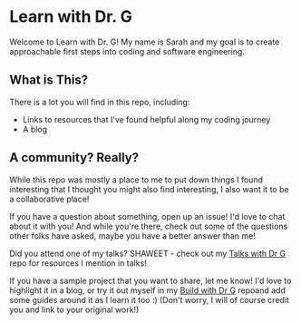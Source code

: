 # Learn with Dr. G

Welcome to Learn with Dr. G! My name is Sarah and my goal is to create approachable first steps into coding and software engineering. 

## What is This?

There is a lot you will find in this repo, including:
- Links to resources that I've found helpful along my coding journey
- A blog

## A community? Really?

While this repo was mostly a place to me to put down things I found interesting that I thought you might also find interesting, I also want it to be a collaborative place!

If you have a question about something, open up an issue! I'd love to chat about it with you! And while you're there, check out some of the questions other folks have asked, maybe you have a better answer than me!

Did you attend one of my talks? SHAWEET - check out my [Talks with Dr G](https://github.com/sguthals/talkswithdrg) repo for resources I mention in talks!

If you have a sample project that you want to share, let me know! I'd love to highlight it in a blog, or try it out myself in my [Build with Dr G](https://github.com/sguthals/talkswithdrg) repoand add some guides around it as I learn it too :) (Don't worry, I will of course credit you and link to your original work!)
